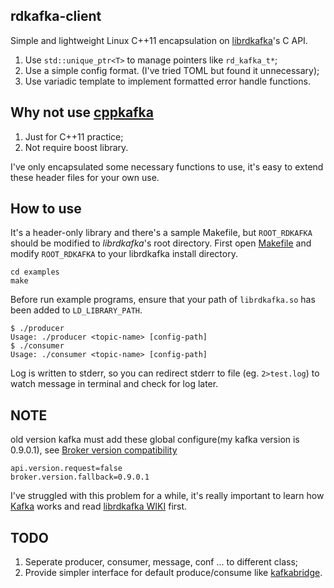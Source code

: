 ## rdkafka-client

Simple and lightweight Linux C++11 encapsulation on [librdkafka](https://github.com/edenhill/librdkafka)'s C API.

1. Use `std::unique_ptr<T>` to manage pointers like `rd_kafka_t*`;
2. Use a simple config format. (I've tried TOML but found it unnecessary);
3. Use variadic template to implement formatted error handle functions.

## Why not use [cppkafka](https://github.com/mfontanini/cppkafka)

1. Just for C++11 practice;
2. Not require boost library.

I've only encapsulated some necessary functions to use, it's easy to extend these header files for your own use.

## How to use

It's a header-only library and there's a sample Makefile, but `ROOT_RDKAFKA` should be modified to *librdkafka*'s root directory.
First open [Makefile](examples/Makefile) and modify `ROOT_RDKAFKA` to your librdkafka install directory.

```
cd examples
make
```

Before run example programs, ensure that your path of `librdkafka.so` has been added to `LD_LIBRARY_PATH`.

```
$ ./producer 
Usage: ./producer <topic-name> [config-path]
$ ./consumer 
Usage: ./consumer <topic-name> [config-path]
```

Log is written to stderr, so you can redirect stderr to file (eg. `2>test.log`) to watch message in terminal and check for log later.

## NOTE

old version kafka must add these global configure(my kafka version is 0.9.0.1), see [Broker version compatibility](https://github.com/edenhill/librdkafka/wiki/Broker-version-compatibility)

```
api.version.request=false
broker.version.fallback=0.9.0.1
```

I've struggled with this problem for a while, it's really important to learn how [Kafka](https://kafka.apache.org/documentation.html) works and read [librdkafka WIKI](https://github.com/edenhill/librdkafka/wiki) first.

## TODO

1. Seperate producer, consumer, message, conf ... to different class;
2. Provide simpler interface for default produce/consume like [kafkabridge](https://github.com/Qihoo360/kafkabridge).
